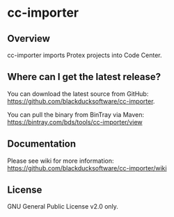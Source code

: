 # cc-importer
## Overview

cc-importer imports Protex projects into Code Center.

## Where can I get the latest release?

You can download the latest source from GitHub: https://github.com/blackducksoftware/cc-importer.

You can pull the binary from BinTray via Maven: https://bintray.com/bds/tools/cc-importer/view

## Documentation

Please see wiki for more information: https://github.com/blackducksoftware/cc-importer/wiki

## License

GNU General Public License v2.0 only.